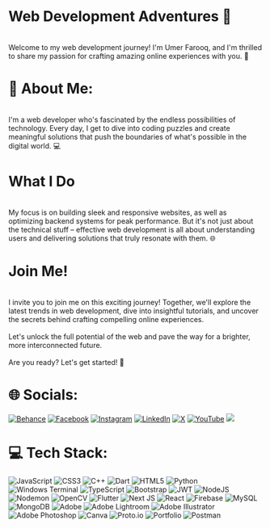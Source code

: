 # Web Development Adventures 🚀

<br>Welcome to my web development journey! I'm Umer Farooq, and I'm thrilled to share my passion for crafting amazing online experiences with you. 🌟<be>

# 💫 About Me:

<br>I'm a web developer who's fascinated by the endless possibilities of technology. Every day, I get to dive into coding puzzles and create meaningful solutions that push the boundaries of what's possible in the digital world. 💻<be>

# What I Do

<br>My focus is on building sleek and responsive websites, as well as optimizing backend systems for peak performance. But it's not just about the technical stuff – effective web development is all about understanding users and delivering solutions that truly resonate with them. 🌐<be>

# Join Me!

<br>I invite you to join me on this exciting journey! Together, we'll explore the latest trends in web development, dive into insightful tutorials, and uncover the secrets behind crafting compelling online experiences.<br><br>Let's unlock the full potential of the web and pave the way for a brighter, more interconnected future. <br><br>Are you ready? Let's get started! 🚀<br>

# 🌐 Socials:

[![Behance](https://img.shields.io/badge/Behance-1769ff?logo=behance&logoColor=white)](https://behance.net/umerfarooq69) [![Facebook](https://img.shields.io/badge/Facebook-%231877F2.svg?logo=Facebook&logoColor=white)](https://facebook.com/umer.farooq.5349/) [![Instagram](https://img.shields.io/badge/Instagram-%23E4405F.svg?logo=Instagram&logoColor=white)](https://instagram.com/umer_faro_oq) [![LinkedIn](https://img.shields.io/badge/LinkedIn-%230077B5.svg?logo=linkedin&logoColor=white)](https://linkedin.com/in/umer-farooq-expert-graphic-designer-and-web-developer/) [![X](https://img.shields.io/badge/X-black.svg?logo=X&logoColor=white)](https://x.com/Umer_faro_oq) [![YouTube](https://img.shields.io/badge/YouTube-%23FF0000.svg?logo=YouTube&logoColor=white)](https://youtube.com/@@umer_faro_oq) [![](https://visitcount.itsvg.in/api?id=umerfarooq5349&label=Profile%20Views&color=0&icon=3&pretty=true)](https://visitcount.itsvg.in)


# 💻 Tech Stack:

![JavaScript](https://img.shields.io/badge/javascript-%23323330.svg?style=for-the-badge&logo=javascript&logoColor=%23F7DF1E) ![CSS3](https://img.shields.io/badge/css3-%231572B6.svg?style=for-the-badge&logo=css3&logoColor=white) ![C++](https://img.shields.io/badge/c++-%2300599C.svg?style=for-the-badge&logo=c%2B%2B&logoColor=white) ![Dart](https://img.shields.io/badge/dart-%230175C2.svg?style=for-the-badge&logo=dart&logoColor=white) ![HTML5](https://img.shields.io/badge/html5-%23E34F26.svg?style=for-the-badge&logo=html5&logoColor=white) ![Python](https://img.shields.io/badge/python-3670A0?style=for-the-badge&logo=python&logoColor=ffdd54) ![Windows Terminal](https://img.shields.io/badge/Windows%20Terminal-%234D4D4D.svg?style=for-the-badge&logo=windows-terminal&logoColor=white) ![TypeScript](https://img.shields.io/badge/typescript-%23007ACC.svg?style=for-the-badge&logo=typescript&logoColor=white) ![Bootstrap](https://img.shields.io/badge/bootstrap-%238511FA.svg?style=for-the-badge&logo=bootstrap&logoColor=white) ![JWT](https://img.shields.io/badge/JWT-black?style=for-the-badge&logo=JSON%20web%20tokens) ![NodeJS](https://img.shields.io/badge/node.js-6DA55F?style=for-the-badge&logo=node.js&logoColor=white) ![Nodemon](https://img.shields.io/badge/NODEMON-%23323330.svg?style=for-the-badge&logo=nodemon&logoColor=%BBDEAD) ![OpenCV](https://img.shields.io/badge/opencv-%23white.svg?style=for-the-badge&logo=opencv&logoColor=white) ![Flutter](https://img.shields.io/badge/Flutter-%2302569B.svg?style=for-the-badge&logo=Flutter&logoColor=white) ![Next JS](https://img.shields.io/badge/Next-black?style=for-the-badge&logo=next.js&logoColor=white) ![React](https://img.shields.io/badge/react-%2320232a.svg?style=for-the-badge&logo=react&logoColor=%2361DAFB) ![Firebase](https://img.shields.io/badge/Firebase-039BE5?style=for-the-badge&logo=Firebase&logoColor=white) ![MySQL](https://img.shields.io/badge/mysql-%2300000f.svg?style=for-the-badge&logo=mysql&logoColor=white) ![MongoDB](https://img.shields.io/badge/MongoDB-%234ea94b.svg?style=for-the-badge&logo=mongodb&logoColor=white) ![Adobe](https://img.shields.io/badge/adobe-%23FF0000.svg?style=for-the-badge&logo=adobe&logoColor=white) ![Adobe Lightroom](https://img.shields.io/badge/Adobe%20Lightroom-31A8FF.svg?style=for-the-badge&logo=Adobe%20Lightroom&logoColor=white) ![Adobe Illustrator](https://img.shields.io/badge/adobe%20illustrator-%23FF9A00.svg?style=for-the-badge&logo=adobe%20illustrator&logoColor=white) ![Adobe Photoshop](https://img.shields.io/badge/adobe%20photoshop-%2331A8FF.svg?style=for-the-badge&logo=adobe%20photoshop&logoColor=white) ![Canva](https://img.shields.io/badge/Canva-%2300C4CC.svg?style=for-the-badge&logo=Canva&logoColor=white) ![Proto.io](https://img.shields.io/badge/Proto.io-161637?style=for-the-badge&logo=proto.io&logoColor=00e5ff) ![Portfolio](https://img.shields.io/badge/Portfolio-%23000000.svg?style=for-the-badge&logo=firefox&logoColor=#FF7139) ![Postman](https://img.shields.io/badge/Postman-FF6C37?style=for-the-badge&logo=postman&logoColor=white)



<!-- Proudly created with GPRM ( https://gprm.itsvg.in ) -->
